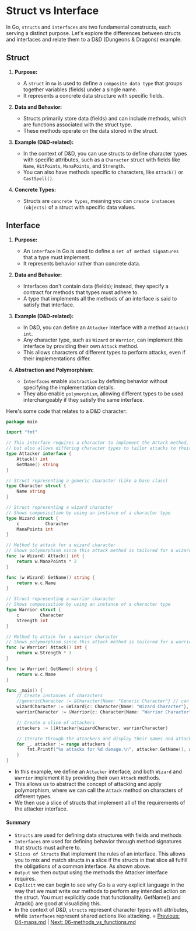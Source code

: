 # Struct vs Interface

In Go, `structs` and `interfaces` are two fundamental constructs, each serving a distinct purpose. Let's explore the differences between structs and interfaces and relate them to a D&D (Dungeons & Dragons) example.

## Struct

1. **Purpose:** 
   - A `struct` in `Go` is used to define a `composite data type` that groups together variables (fields) under a single name. 
   - It represents a concrete data structure with specific fields.

2. **Data and Behavior:** 
   - Structs primarily store data (fields) and can include methods, which are functions associated with the struct type. 
   - These methods operate on the data stored in the struct.

3. **Example (D&D-related):** 
   - In the context of D&D, you can use structs to define character types with specific attributes, such as a `Character` struct with fields like `Name`, `HitPoints`, `ManaPoints`, and `Strength`. 
   - You can also have methods specific to characters, like `Attack()` or `CastSpell()`.

4. **Concrete Types:** 
   - Structs are `concrete types`, meaning you can `create instances (objects)` of a struct with specific data values.

## Interface

1. **Purpose:** 
   - An `interface` in Go is used to define a `set of method signatures `that a type must implement. 
   - It represents behavior rather than concrete data.

2. **Data and Behavior:** 
   - Interfaces don't contain data (fields); instead, they specify a contract for methods that types must adhere to. 
   - A type that implements all the methods of an interface is said to satisfy that interface.

3. **Example (D&D-related):** 
   - In D&D, you can define an `Attacker` interface with a method `Attack() int`. 
   - Any character type, such as `Wizard` or `Warrior`, can implement this interface by providing their own `Attack` method. 
   - This allows characters of different types to perform attacks, even if their implementations differ.

4. **Abstraction and Polymorphism:** 
   - `Interfaces` enable `abstraction` by defining behavior without specifying the implementation details. 
   - They also enable `polymorphism`, allowing different types to be used interchangeably if they satisfy the same interface.

Here's some code that relates to a D&D character:

```go
package main

import "fmt"

// This interface requires a charactor to implement the Attack method,
// but also allows differing character types to tailor attacks to their specific class.
type Attacker interface {
	Attack() int
	GetName() string
}

// Struct representing a generic character (Like a base class)
type Character struct {
	Name string
}

// Struct representing a wizard character
// Shows composisition by using an instance of a character type
type Wizard struct {
	c          Character
	ManaPoints int
}

// Method to attack for a wizard character
// Shows polymorphism since this attack method is tailored for a wizard.
func (w Wizard) Attack() int {
	return w.ManaPoints * 2
}

func (w Wizard) GetName() string {
	return w.c.Name
}

// Struct representing a warrior character
// Shows composisition by using an instance of a character type
type Warrior struct {
	c        Character
	Strength int
}

// Method to attack for a warrior character
// Shows polymorphism since this attack method is tailored for a warrior.
func (w Warrior) Attack() int {
	return w.Strength * 3
}

func (w Warrior) GetName() string {
	return w.c.Name
}

func _main() {
	// Create instances of characters
	//genericCharacter := &Character{Name: "Generic Character"} // can't use because it does not implement 
	wizardCharacter := &Wizard{c: Character{Name: "Wizard Character"}, ManaPoints: 20}
	warriorCharacter := &Warrior{c: Character{Name: "Warrior Character"}, Strength: 30}

	// Create a slice of attackers
	attackers := []Attacker{wizardCharacter, warriorCharacter}

	// Iterate through the attackers and display their names and attacks
	for _, attacker := range attackers {
		fmt.Printf("%s attacks for %d damage.\n", attacker.GetName(), attacker.Attack())
	}
}

```

- In this example, we define an `Attacker` interface, and both `Wizard` and `Warrior` implement it by providing their own `Attack` methods. 
- This allows us to abstract the concept of attacking and apply polymorphism, where we can call the `Attack` method on characters of different types.
- We then use a slice of structs that implement all of the requirements of the attacker interface. 

#### Summary 
- `Structs` are used for defining data structures with fields and methods
- `Interfaces` are used for defining behavior through method signatures that structs must adhere to. 
- `Slices of Structs` that implement the rules of an interface. This allows you to mix and match structs in a slice if the structs in that slice all fulfill the obligations of a common interface. As shown above.
- `Output` we then output using the methods the Attacker interface requires. 
- `Explicit` we can begin to see why Go is a very explicit language in the way that we must write our methods to perform any intended action on the struct. You must explicitly code that functionality. GetName() and Attack() are good at visualizing this.  
- In the context of D&D, `structs` represent character types with attributes, while `interfaces` represent shared actions like attacking.
=
[Previous: 04-maps.md](04-maps.md) | [Next: 06-methods_vs_functions.md](06-methods_vs_functions.md)
